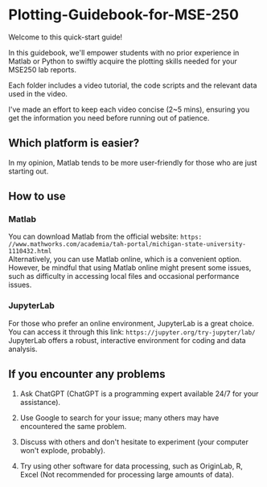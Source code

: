 # Plotting-Guidebook-for-MSE-250

Welcome to this quick-start guide!

In this guidebook, we'll empower students with no prior experience in Matlab or Python to swiftly acquire the plotting skills needed for your MSE250 lab reports.

Each folder includes a video tutorial, the code scripts and the relevant data used in the video.

I've made an effort to keep each video concise (2~5 mins), ensuring you get the information you need before running out of patience.

## Which platform is easier? 
In my opinion, Matlab tends to be more user-friendly for those who are just starting out.

## How to use

### Matlab
You can download Matlab from the official website: `https: //www.mathworks.com/academia/tah-portal/michigan-state-university-1110432.html` \
Alternatively, you can use Matlab online, which is a convenient option. However, be mindful that using Matlab online might present some issues, such as difficulty in accessing local files and occasional performance issues.

### JupyterLab
For those who prefer an online environment, JupyterLab is a great choice. You can access it through this link: `https://jupyter.org/try-jupyter/lab/` \
JupyterLab offers a robust, interactive environment for coding and data analysis.

## If you encounter any problems

1. Ask ChatGPT (ChatGPT is a programming expert available 24/7 for your assistance).

2. Use Google to search for your issue; many others may have encountered the same problem.

3. Discuss with others and don't hesitate to experiment (your computer won't explode, probably).

4. Try using other software for data processing, such as OriginLab, R, Excel (Not recommended for processing large amounts of data).
